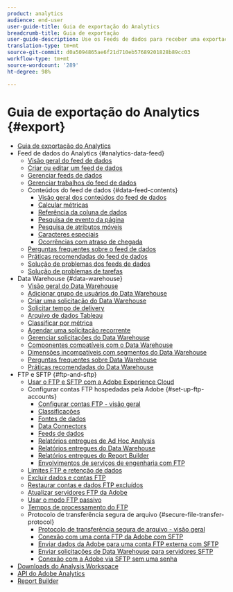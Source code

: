 ```yaml
---
product: analytics
audience: end-user
user-guide-title: Guia de exportação do Analytics
breadcrumb-title: Guia de exportação
user-guide-description: Use os Feeds de dados para receber uma exportação de dados brutos por hora ou por dia. Use o Data Warehouse para recuperar uma saída de dados em planilha.
translation-type: tm+mt
source-git-commit: d0a5094865ae6f21d710eb57689201828b89cc03
workflow-type: tm+mt
source-wordcount: '289'
ht-degree: 98%

---
```



# Guia de exportação do Analytics {#export}

+ [Guia de exportação do Analytics](home.md)
+ Feed de dados do Analytics {#analytics-data-feed}
   + [Visão geral do feed de dados](analytics-data-feed/data-feed-overview.md)
   + [Criar ou editar um feed de dados](analytics-data-feed/create-feed.md)
   + [Gerenciar feeds de dados](analytics-data-feed/df-manage-feeds.md)
   + [Gerenciar trabalhos do feed de dados](analytics-data-feed/df-manage-jobs.md)
   + Conteúdos do feed de dados {#data-feed-contents}
      + [Visão geral dos conteúdos do feed de dados](analytics-data-feed/c-df-contents/datafeeds-contents.md)
      + [Calcular métricas](analytics-data-feed/c-df-contents/datafeeds-calculate.md)
      + [Referência da coluna de dados](analytics-data-feed/c-df-contents/datafeeds-reference.md)
      + [Pesquisa de evento da página](analytics-data-feed/c-df-contents/datafeeds-page-event.md)
      + [Pesquisa de atributos móveis](analytics-data-feed/c-df-contents/mobile-attributes-lookup.md)
      + [Caracteres especiais](analytics-data-feed/c-df-contents/datafeeds-spec-chars.md)
      + [Ocorrências com atraso de chegada](analytics-data-feed/c-df-contents/late-arriving-hits.md)
   + [Perguntas frequentes sobre o feed de dados](analytics-data-feed/df-faq.md)
   + [Práticas recomendadas do feed de dados](analytics-data-feed/data-feeds-best-practices.md)
   + [Solução de problemas dos feeds de dados](analytics-data-feed/feed-troubleshooting.md)
   + [Solução de problemas de tarefas](analytics-data-feed/jobs-troubleshooting.md)
+ Data Warehouse {#data-warehouse}
   + [Visão geral do Data Warehouse](data-warehouse/data-warehouse.md)
   + [Adicionar grupo de usuários do Data Warehouse](data-warehouse/t-dw-group.md)
   + [Criar uma solicitação do Data Warehouse](data-warehouse/t-dw-create-request.md)
   + [Solicitar tempo de delivery](data-warehouse/delivery-time.md)
   + [Arquivo de dados Tableau](data-warehouse/t-tableau.md)
   + [Classificar por métrica](data-warehouse/sorting-by-metric.md)
   + [Agendar uma solicitação recorrente](data-warehouse/dw-schedule-recurring.md)
   + [Gerenciar solicitações do Data Warehouse](data-warehouse/data-warehouse-requests-manage.md)
   + [Componentes compatíveis com o Data Warehouse](data-warehouse/component-support.md)
   + [Dimensões incompatíveis com segmentos do Data Warehouse](data-warehouse/dw-dimensions-incompatible-dwsegments.md)
   + [Perguntas frequentes sobre Data Warehouse](data-warehouse/faq.md)
   + [Práticas recomendadas do Data Warehouse](data-warehouse/data-warehouse-bp.md)
+ FTP e SFTP {#ftp-and-sftp}
   + [Usar o FTP e SFTP com a Adobe Experience Cloud](ftp-and-sftp/ftp-overview.md)
   + Configurar contas FTP hospedadas pela Adobe {#set-up-ftp-accounts}
      + [Configurar contas FTP - visão geral](ftp-and-sftp/c-set-up-ftp-accounts/ftp-accounts.md)
      + [Classificações](ftp-and-sftp/c-set-up-ftp-accounts/ftp-saint.md)
      + [Fontes de dados](ftp-and-sftp/c-set-up-ftp-accounts/ftp-datasources.md)
      + [Data Connectors](ftp-and-sftp/c-set-up-ftp-accounts/ftp-genesis.md)
      + [Feeds de dados](ftp-and-sftp/c-set-up-ftp-accounts/ftp-datafeeds.md)
      + [Relatórios entregues de Ad Hoc Analysis](ftp-and-sftp/c-set-up-ftp-accounts/ftp-discover-reports.md)
      + [Relatórios entregues do Data Warehouse](ftp-and-sftp/c-set-up-ftp-accounts/ftp-dw-reports.md)
      + [Relatórios entregues do Report Builder](ftp-and-sftp/c-set-up-ftp-accounts/ftp-arb-reports.md)
      + [Envolvimentos de serviços de engenharia com FTP](ftp-and-sftp/c-set-up-ftp-accounts/ftp-eng-services.md)
   + [Limites FTP e retenção de dados](ftp-and-sftp/ftp-limits.md)
   + [Excluir dados e contas FTP](ftp-and-sftp/ftp-delete.md)
   + [Restaurar contas e dados FTP excluídos](ftp-and-sftp/ftp-restore.md)
   + [Atualizar servidores FTP da Adobe](ftp-and-sftp/ftp-upgrade.md)
   + [Usar o modo FTP passivo](ftp-and-sftp/ftp-passive.md)
   + [Tempos de processamento do FTP](ftp-and-sftp/ftp-processing.md)
   + Protocolo de transferência segura de arquivo {#secure-file-transfer-protocol}
      + [Protocolo de transferência segura de arquivo - visão geral](ftp-and-sftp/c-sftp/ftp-sftp.md)
      + [Conexão com uma conta FTP da Adobe com SFTP](ftp-and-sftp/c-sftp/ftp-sftp-connect.md)
      + [Enviar dados da Adobe para uma conta FTP externa com SFTP](ftp-and-sftp/c-sftp/ftp-sftp-transfer.md)
      + [Enviar solicitações de Data Warehouse para servidores SFTP](ftp-and-sftp/c-sftp/ftp-sftp-dw.md)
      + [Conexão com a Adobe via SFTP sem uma senha](ftp-and-sftp/c-sftp/ftp-sftp-cert-auth.md)
+ [Downloads do Analysis Workspace](https://docs.adobe.com/content/help/pt-BR/analytics/analyze/analysis-workspace/curate-share/download-send.html)
+ [API do Adobe Analytics](https://www.adobe.io/apis/experiencecloud/analytics/docs.html)
+ [Report Builder](https://docs.adobe.com/content/help/pt-BR/analytics/analyze/report-builder/home.html)
